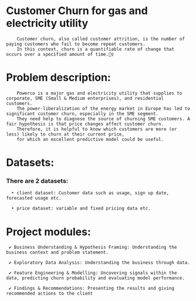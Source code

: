 # Customer Churn for gas and electricity utility

        Customer churn, also called customer attrition, is the number of paying customers who fail to become repeat customers.
        In this context, churn is a quantifiable rate of change that occurs over a specified amount of time.🏃‍♀️

 # **Problem description:**
        Powerco is a major gas and electricity utility that supplies to corporate, SME (Small & Medium enterprises), and residential customers.
        The power-liberalization of the energy market in Europe has led to significant customer churn, especially in the SME segment.
        They need help to diagnose the source of churning SME customers. A fair hypothesis is that price changes affect customer churn.
        Therefore, it is helpful to know which customers are more (or less) likely to churn at their current price,
        for which an excellent predictive model could be useful.

# Datasets:

### There are 2 datasets:

      • client dataset: Customer data such as usage, sign up date, forecasted usage etc.

      • price dataset: variable and fixed pricing data etc.

# Project modules:

     ✔ Business Understanding & Hypothesis Framing: Understanding the business context and problem statement.

     ✔ Exploratory Data Analysis: Understanding the business through data.

     ✔ Feature Engineering & Modelling: Uncovering signals within the data, predicting churn probability and evaluating model performance.

     ✔ Findings & Recommendations: Presenting the results and giving recommended actions to the client







